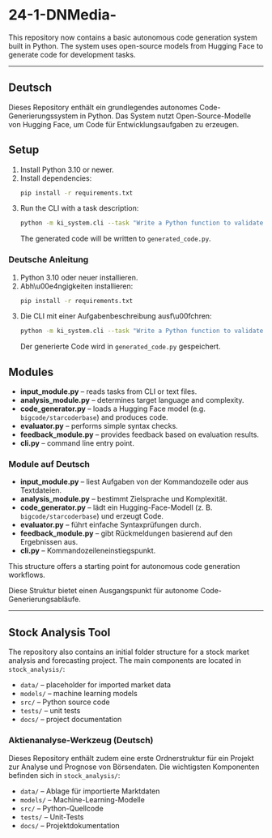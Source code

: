 # 24-1-DNMedia-

This repository now contains a basic autonomous code generation system built in Python. The system uses open-source models from Hugging Face to generate code for development tasks.

---

## Deutsch

Dieses Repository enthält ein grundlegendes autonomes Code-Generierungssystem in Python. Das System nutzt Open-Source-Modelle von Hugging Face, um Code für Entwicklungsaufgaben zu erzeugen.

## Setup

1. Install Python 3.10 or newer.
2. Install dependencies:
   ```bash
   pip install -r requirements.txt
   ```
3. Run the CLI with a task description:
   ```bash
   python -m ki_system.cli --task "Write a Python function to validate email addresses"
   ```
   The generated code will be written to `generated_code.py`.

### Deutsche Anleitung

1. Python 3.10 oder neuer installieren.
2. Abh\u00e4ngigkeiten installieren:
   ```bash
   pip install -r requirements.txt
   ```
3. Die CLI mit einer Aufgabenbeschreibung ausf\u00fchren:
   ```bash
   python -m ki_system.cli --task "Write a Python function to validate email addresses"
   ```
   Der generierte Code wird in `generated_code.py` gespeichert.

## Modules

- **input_module.py** – reads tasks from CLI or text files.
- **analysis_module.py** – determines target language and complexity.
- **code_generator.py** – loads a Hugging Face model (e.g. `bigcode/starcoderbase`) and produces code.
- **evaluator.py** – performs simple syntax checks.
- **feedback_module.py** – provides feedback based on evaluation results.
- **cli.py** – command line entry point.

### Module auf Deutsch

- **input_module.py** – liest Aufgaben von der Kommandozeile oder aus Textdateien.
- **analysis_module.py** – bestimmt Zielsprache und Komplexität.
- **code_generator.py** – lädt ein Hugging-Face-Modell (z. B. `bigcode/starcoderbase`) und erzeugt Code.
- **evaluator.py** – führt einfache Syntaxprüfungen durch.
- **feedback_module.py** – gibt Rückmeldungen basierend auf den Ergebnissen aus.
- **cli.py** – Kommandozeileneinstiegspunkt.

This structure offers a starting point for autonomous code generation workflows.

Diese Struktur bietet einen Ausgangspunkt für autonome Code-Generierungsabläufe.

---

## Stock Analysis Tool

The repository also contains an initial folder structure for a stock market analysis and forecasting project. The main components are located in `stock_analysis/`:

- `data/` – placeholder for imported market data
- `models/` – machine learning models
- `src/` – Python source code
- `tests/` – unit tests
- `docs/` – project documentation

### Aktienanalyse-Werkzeug (Deutsch)

Dieses Repository enthält zudem eine erste Ordnerstruktur für ein Projekt zur Analyse und Prognose von Börsendaten. Die wichtigsten Komponenten befinden sich in `stock_analysis/`:

- `data/` – Ablage für importierte Marktdaten
- `models/` – Machine-Learning-Modelle
- `src/` – Python-Quellcode
- `tests/` – Unit-Tests
- `docs/` – Projektdokumentation
